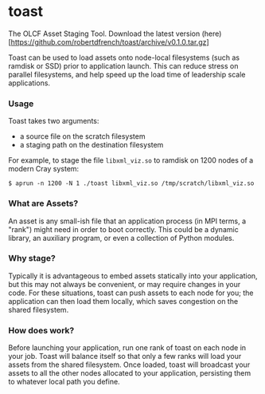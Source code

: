 # toast
The OLCF Asset Staging Tool. Download the latest version (here)[https://github.com/robertdfrench/toast/archive/v0.1.0.tar.gz]

Toast can be used to load assets onto node-local filesystems (such as ramdisk or SSD) prior to application launch. This can reduce stress on parallel filesystems, and help speed up the load time of leadership scale applications.

### Usage
Toast takes two arguments:
  * a source file on the scratch filesystem
  * a staging path on the destination filesystem

For example, to stage the file `libxml_viz.so` to ramdisk on 1200 nodes of a modern Cray system:

`$ aprun -n 1200 -N 1 ./toast libxml_viz.so /tmp/scratch/libxml_viz.so`

### What are Assets?
An asset is any small-ish file that an application process (in MPI terms, a "rank") might need in order to boot correctly. This could be a dynamic library, an auxiliary program, or even a collection of Python modules. 

### Why stage?
Typically it is advantageous to embed assets statically into your application, but this may not always be convenient, or may require changes in your code. For these situations, toast can push assets to each node for you; the application can then load them locally, which saves congestion on the shared filesystem.

### How does work?
Before launching your application, run one rank of toast on each node in your job. Toast will balance itself so that only a few ranks will load your assets from the shared filesystem. Once loaded, toast will broadcast your assets to all the other nodes allocated to your application, persisting them to whatever local path you define.
